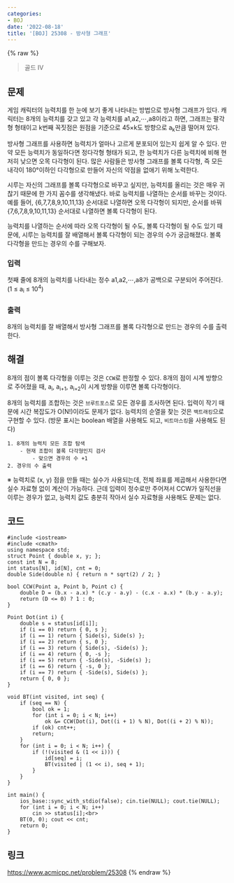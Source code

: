 ```yaml
---
categories:
- BOJ
date: '2022-08-18'
title: '[BOJ] 25308 - 방사형 그래프'
---
```


{% raw %}
> 골드 IV<br>

## 문제
게임 캐릭터의 능력치를 한 눈에 보기 좋게 나타내는 방법으로 방사형 그래프가 있다. 캐릭터는 8개의 능력치를 갖고 있고 각 능력치를  a1,a2,⋯,a8이라고 하면, 그래프는 팔각형 형태이고  k번째 꼭짓점은 원점을 기준으로  45×k도 방향으로  a<sub>k</sub>만큼 떨어져 있다.

방사형 그래프를 사용하면 능력치가 얼마나 고르게 분포되어 있는지 쉽게 알 수 있다. 만약 모든 능력치가 동일하다면 정다각형 형태가 되고, 한 능력치가 다른 능력치에 비해 현저히 낮으면 오목 다각형이 된다. 많은 사람들은 방사형 그래프를 볼록 다각형, 즉 모든 내각이  180°이하인 다각형으로 만들어 자신의 약점을 없애기 위해 노력한다.

시루는 자신의 그래프를 볼록 다각형으로 바꾸고 싶지만, 능력치를 올리는 것은 매우 귀찮기 때문에 한 가지 꼼수를 생각해냈다. 바로 능력치를 나열하는 순서를 바꾸는 것이다. 예를 들어,  {6,7,7,8,9,10,11,13} 순서대로 나열하면 오목 다각형이 되지만, 순서를 바꿔 {7,6,7,8,9,10,11,13} 순서대로 나열하면 볼록 다각형이 된다.

능력치를 나열하는 순서에 따라 오목 다각형이 될 수도, 볼록 다각형이 될 수도 있기 때문에, 시루는 능력치를 잘 배열해서 볼록 다각형이 되는 경우의 수가 궁금해졌다. 볼록 다각형을 만드는 경우의 수를 구해보자.

### 입력
첫째 줄에 8개의 능력치를 나타내는 정수 a1,a2,⋯,a8가 공백으로 구분되어 주어진다. (1 ≤ a<sub>i</sub> ≤ 10<sup>4</sup>)<br>

### 출력
8개의 능력치를 잘 배열해서 방사형 그래프를 볼록 다각형으로 만드는 경우의 수를 출력한다.

## 해결
8개의 점이 볼록 다각형을 이루는 것은 `CCW`로 판정할 수 있다. 8개의 점이 시계 방향으로 주어졌을 때, a<sub>i</sub>, a<sub>i+1</sub>, a<sub>i+2</sub>이 시계 방향을 이루면 볼록 다각형이다.

8개의 능력치를 조합하는 것은 `브루트포스`로 모든 경우를 조사하면 된다. 입력이 작기 때문에 시간 복잡도가 O(N!)이라도 문제가 없다. 능력치의 순열을 찾는 것은 `백트래킹`으로 구현할 수 있다. (방문 표시는 boolean 배열을 사용해도 되고, `비트마스킹`을 사용해도 된다)

```
1. 8개의 능력치 모든 조합 탐색
	- 현재 조합이 볼록 다각형인지 검사
		- 맞으면 경우의 수 +1
2. 경우의 수 출력
```

※ 능력치로 (x, y) 점을 만들 때는 실수가 사용되는데, 전체 좌표를 제곱해서 사용한다면 실수 자료형 없이 계산이 가능하다. 근데 입력이 정수로만 주어져서 CCW가 일직선을 이루는 경우가 없고, 능력치 값도 충분히 작아서 실수 자료형을 사용해도 문제는 없다.

## 코드
```
#include <iostream>
#include <cmath>
using namespace std;
struct Point { double x, y; };
const int N = 8;
int status[N], id[N], cnt = 0;
double Side(double n) { return n * sqrt(2) / 2; }

bool CCW(Point a, Point b, Point c) {
	double D = (b.x - a.x) * (c.y - a.y) - (c.x - a.x) * (b.y - a.y);
	return (D <= 0) ? 1 : 0;
}

Point Dot(int i) {
	double s = status[id[i]];
	if (i == 0) return { 0, s };
	if (i == 1) return { Side(s), Side(s) };
	if (i == 2) return { s, 0 };
	if (i == 3) return { Side(s), -Side(s) };
	if (i == 4) return { 0, -s };
	if (i == 5) return { -Side(s), -Side(s) };
	if (i == 6) return { -s, 0 };
	if (i == 7) return { -Side(s), Side(s) };
	return { 0, 0 };
}

void BT(int visited, int seq) {
	if (seq == N) {
		bool ok = 1;
		for (int i = 0; i < N; i++)
			ok &= CCW(Dot(i), Dot((i + 1) % N), Dot((i + 2) % N));
		if (ok) cnt++;
		return;
	}
	for (int i = 0; i < N; i++) {
		if (!(visited & (1 << i))) {
			id[seq] = i;
			BT(visited | (1 << i), seq + 1);
		}
	}
}

int main() {
	ios_base::sync_with_stdio(false); cin.tie(NULL); cout.tie(NULL);
	for (int i = 0; i < N; i++)
		cin >> status[i];<br>
	BT(0, 0); cout << cnt;
	return 0;
}
```

## 링크
https://www.acmicpc.net/problem/25308
{% endraw %}
